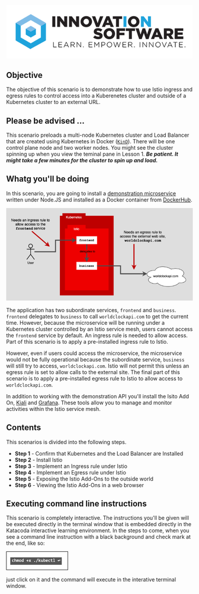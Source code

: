 ![logo](mstran-010/assets/logo-sm.png)

## Objective

The objective of this scenario is to demonstrate how to use Istio ingress and egress rules to control access into a Kuberenetes cluster and outside of a Kubernetes cluster to an external URL.

## Please be advised ...

This scenario preloads a multi-node Kubernetes cluster and Load Balancer that are created using Kubernetes in Docker ([`KinD`](https://kind.sigs.k8s.io/)). There will be one control plane node and two worker nodes. You might see the cluster spinning up when you view the teminal pane in Lesson 1. ***Be patient. It might take a few minutes for the cluster to spin up and load.***

## Whatg you'll be doing

In this scenario, you are going to install a [demonstration microservice](https://hub.docker.com/r/reselbob/istiocode/) written under Node.JS and installed as a Docker container from [DockerHub](https://hub.docker.com/r/reselbob/istiocode/).

![Istio App](mstran-010/assets/istio-app.png)

The application has two subordinate services, `frontend` and `business`. `frontend` delegates to `business` to call `worldclockapi.com` to get the current time. However, because the microservice will be running under a Kubernetes cluster controlled by an Istio service mesh, users cannot access the `frontend` service by default. An ingress rule is needed to allow access. Part of this scenario is to apply a pre-installed ingress rule to Istio.

However, even if users could access the microservice, the microservice would not be fully operational because the subordinate service, `business` will still try to access, `worldclockapi.com`. Istio will not permit this unless an egress rule is set to allow calls to the external site. The final part of this scenario is to apply a pre-installed egress rule to Istio to allow access to `worldclockapi.com`.

In addition to working with the demonstration API you'll install the Isito Add On, [Kiali](https://kiali.io/) and [Grafana](https://grafana.com/). These tools allow you to manage and monitor activities within the Istio service mesh.

## Contents


This scenarios is divided into the following steps.

* **Step 1** - Confirm that Kubernetes and the Load Balancer are Installed
* **Step 2** - Install Istio
* **Step 3** - Implement an Ingress rule under Istio
* **Step 4** - Implement an Egress rule under Istio
* **Step 5** - Exposing the Istio Add-Ons to the outside world
* **Step 6** - Viewing the Istio Add-Ons in a web browser



## Executing command line instructions 

This scenario is completely interactive. The instructions you'll be given will be executed directly in the terminal window that is embedded directly in the Katacoda interactive learning environment. In the steps to come, when you see a command line instruction with a black background and check mark at the end, like so:

![Katacoda command line](mstran-010//assets/command.png)

just click on it and the command will execute in the interative terminal window.

